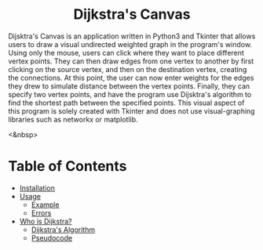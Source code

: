 # <div align="center">Dijkstra's Canvas</div>

Dijsktra's Canvas is an application written in Python3 and Tkinter that allows users to draw a visual undirected weighted graph in the program's window. Using only the mouse, users can click where they want to place different vertex points. They can then draw edges from one vertex to another by first clicking on the source vertex, and then on the destination vertex, creating the connections. At this point, the user can now enter weights for the edges they drew to simulate distance between the vertex points. Finally, they can specify two vertex points, and have the program use Dijsktra's algorithm to find the shortest path between the specified points. This visual aspect of this program is solely created with Tkinter and does not use visual-graphing libraries such as networkx or matplotlib.

<&nbsp>

Table of Contents
=================

<!--ts-->
   * [Installation](#table-of-contents)
   * [Usage](#usage)
      * [Example](#stdin)
      * [Errors](#local-files)
   * [Who is Dijkstra?](#gh-md-toc)
      * [Dijkstra's Algorithm](#dijkstras-algorithm)
      * [Pseudocode](#pseudocode)
<!--te-->
